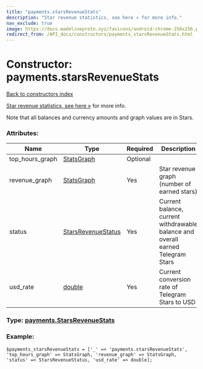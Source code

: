 ```yaml
---
title: "payments.starsRevenueStats"
description: "Star revenue statistics, see here » for more info."
nav_exclude: true
image: https://docs.madelineproto.xyz/favicons/android-chrome-256x256.png
redirect_from: /API_docs/constructors/payments_starsRevenueStats.html
---
```

# Constructor: payments.starsRevenueStats  
[Back to constructors index](/API_docs/constructors/index.html)



[Star revenue statistics, see here »](https://core.telegram.org/api/stars) for more info.

Note that all balances and currency amounts and graph values are in Stars.

### Attributes:

| Name     |    Type       | Required | Description |
|----------|---------------|----------|-------------|
|top\_hours\_graph|[StatsGraph](/API_docs/types/StatsGraph.html) | Optional|
|revenue\_graph|[StatsGraph](/API_docs/types/StatsGraph.html) | Yes|Star revenue graph (number of earned stars)|
|status|[StarsRevenueStatus](/API_docs/types/StarsRevenueStatus.html) | Yes|Current balance, current withdrawable balance and overall earned Telegram Stars|
|usd\_rate|[double](/API_docs/types/double.html) | Yes|Current conversion rate of Telegram Stars to USD|



### Type: [payments.StarsRevenueStats](/API_docs/types/payments.StarsRevenueStats.html)


### Example:

```
$payments_starsRevenueStats = ['_' => 'payments.starsRevenueStats', 'top_hours_graph' => StatsGraph, 'revenue_graph' => StatsGraph, 'status' => StarsRevenueStatus, 'usd_rate' => double];
```  
